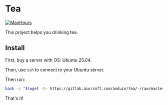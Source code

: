# Tea

[![ManHours](https://manhours.aiursoft.com/r/gitlab.aiursoft.com/anduin/tea.svg)](https://gitlab.aiursoft.com/anduin/tea/-/commits/master?ref_type=heads)

This project helps you drinking tea.

## Install

First, buy a server with OS: Ubuntu 25.04.

Then, use `ssh` to connect to your Ubuntu server.

Then run:

```bash
bash -c "$(wget -O- https://gitlab.aiursoft.com/anduin/tea/-/raw/master/install.sh)"
```

That's it!
